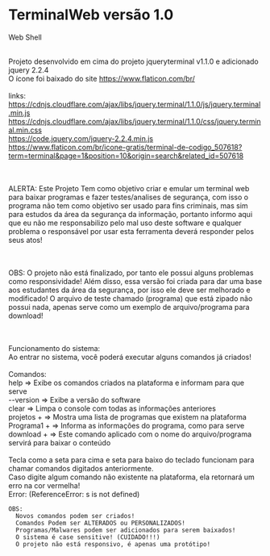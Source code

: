 # TerminalWeb versão 1.0

Web Shell

<br>Projeto desenvolvido em cima do projeto jqueryterminal v1.1.0 e adicionado jquery 2.2.4
<br>O ícone foi baixado do site https://www.flaticon.com/br/
    <br><br>links:
       <br> https://cdnjs.cloudflare.com/ajax/libs/jquery.terminal/1.1.0/js/jquery.terminal.min.js
       <br> https://cdnjs.cloudflare.com/ajax/libs/jquery.terminal/1.1.0/css/jquery.terminal.min.css
       <br> https://code.jquery.com/jquery-2.2.4.min.js
       <br> https://www.flaticon.com/br/icone-gratis/terminal-de-codigo_507618?term=terminal&page=1&position=10&origin=search&related_id=507618
        

<br><br>ALERTA: Este Projeto Tem como objetivo criar e emular um terminal web para baixar programas e fazer testes/analises
      de segurança, com isso o programa não tem como objetivo ser usado para fins criminais, mas sim para estudos da área
      da segurança da informação, portanto informo aqui que eu não me responsabilizo pelo mal uso deste software e qualquer problema
      o responsável por usar esta ferramenta deverá responder pelos seus atos!

<br><br>OBS: O projeto não está finalizado, por tanto ele possui alguns problemas como responsividade!
      Além disso, essa versão foi criada para dar uma base aos estudantes da área da segurança, por isso ele deve ser melhorado e modificado! 
      O arquivo de teste chamado (programa) que está zipado não possui nada, apenas serve como um exemplo de arquivo/programa para download! 
        
<br><br>Funcionamento do sistema:
  <br>Ao entrar no sistema, você poderá executar alguns comandos já criados!
    <br><br>Comandos:
      <br>help         => Exibe os comandos criados na plataforma e informam para que serve
      <br>--version    => Exibe a versão do software
      <br>clear        => Limpa o console com todas as informações anteriores
      <br>projetos +   => Mostra uma lista de programas que existem na plataforma
      <br>Programa1 +  => Informa as informações do programa, como para serve
      <br>download +   => Este comando aplicado com o nome do arquivo/programa servirá para baixar o conteúdo
<br><br>
    Tecla como a seta para cima e seta para baixo do teclado funcionam para chamar comandos digitados anteriormente.
    <br> Caso digite algum comando não existente na plataforma, ela retornará um erro na cor vermelha!
    <br> Error: (ReferenceError: s is not defined)
    
    OBS: 
      Novos comandos podem ser criados!
      Comandos Podem ser ALTERADOS ou PERSONALIZADOS!
      Programas/Malwares podem ser adicionados para serem baixados!
      O sistema é case sensitive! (CUIDADO!!!)
      O projeto não está responsivo, é apenas uma protótipo!
      
      

